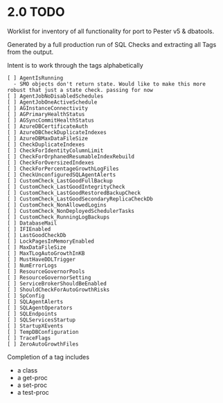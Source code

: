 # 2.0 TODO

Worklist for inventory of all functionality for port to Pester v5 & dbatools. 

Generated by a full production run of SQL Checks and extracting all Tags from the output.

Intent is to work through the tags alphabetically

```
[ ] AgentIsRunning
  - SMO objects don't return state. Would like to make this more robust that just a state check. passing for now
[ ] AgentJobNoDisabledSchedules
[ ] AgentJobOneActiveSchedule
[ ] AGInstanceConnectivity
[ ] AGPrimaryHealthStatus
[ ] AGSyncCommitHealthStatus
[ ] AzureDBCertificateAuth
[ ] AzureDBCheckDuplicateIndexes
[ ] AzureDBMaxDataFileSize
[ ] CheckDuplicateIndexes
[ ] CheckForIdentityColumnLimit
[ ] CheckForOrphanedResumableIndexRebuild
[ ] CheckForOversizedIndexes
[ ] CheckForPercentageGrowthLogFiles
[ ] CheckUnconfiguredSQLAgentAlerts
[ ] CustomCheck_LastGoodFullBackup
[ ] CustomCheck_LastGoodIntegrityCheck
[ ] CustomCheck_LastGoodRestoredBackupCheck
[ ] CustomCheck_LastGoodSecondaryReplicaCheckDb
[ ] CustomCheck_NonAllowedLogins
[ ] CustomCheck_NonDeployedSchedulerTasks
[ ] CustomCheck_RunningLogBackups
[ ] DatabaseMail
[ ] IFIEnabled
[ ] LastGoodCheckDb
[ ] LockPagesInMemoryEnabled
[ ] MaxDataFileSize
[ ] MaxTLogAutoGrowthInKB
[ ] MustHaveDDLTrigger
[ ] NumErrorLogs
[ ] ResourceGovernorPools
[ ] ResourceGovernorSetting
[ ] ServiceBrokerShouldBeEnabled
[ ] ShouldCheckForAutoGrowthRisks
[ ] SpConfig
[ ] SQLAgentAlerts
[ ] SQLAgentOperators
[ ] SQLEndpoints
[ ] SQLServicesStartup
[ ] StartupXEvents
[ ] TempDBConfiguration
[ ] TraceFlags
[ ] ZeroAutoGrowthFiles
```

Completion of a tag includes 
- a class
- a get-proc
- a set-proc
- a test-proc
